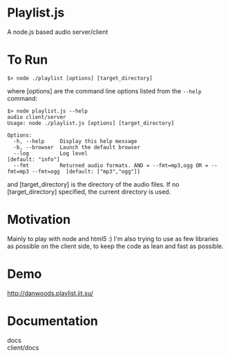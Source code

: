 Playlist.js
===========

A node.js based audio server/client

To Run
======
````shell
$> node ./playlist [options] [target_directory]
````
where [options] are the command line options listed from the `--help` command:
````shell
$> node playlist.js --help
audio client/server
Usage: node ./playlist.js [options] [target_directory]

Options:
  -h, --help     Display this help message    
  -b, --browser  Launch the default browser    
  --log          Log level                                                             [default: "info"]
  --fmt          Returned audio formats. AND = --fmt=mp3,ogg OR = --fmt=mp3 --fmt=ogg  [default: ["mp3","ogg"]]
````    
and [target_directory] is the directory of the audio files. If no [target_directory] specified, the current directory is used.

Motivation
==========
Mainly to play with node and html5 :) I'm also trying to use as few libraries as possible on the client side, to keep the code as lean and fast as possible.

Demo
====
http://danwoods.playlist.jit.su/

Documentation
=============
docs  
client/docs
